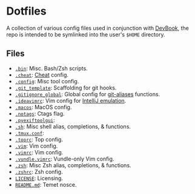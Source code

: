 # Dotfiles

A collection of various config files used in conjunction with 
[DevBook](https://jig.io/devbook), the repo is intended to be 
symlinked into the user's `$HOME` directory.

## Files
- [`.bin`](.bin): Misc. Bash/Zsh scripts.
- [`.cheat`](.cheat): [Cheat](https://github.com/chrisallenlane/cheat) config.
- [`.config`](.config): Misc tool config.
- [`.git_template`](.git_template): Scaffolding for git hooks.
- [`.gitignore_global`](.gitignore_global): Global config for [git-aliases](.sh/functions/git-aliases) functions.
- [`.ideavimrc`](.ideavimrc): Vim config for [IntelliJ emulation](https://github.com/JetBrains/ideavim).
- [`.macos`](.macos): MacOS config.
- [`.notags`](.notags): Ctags flag.
- [`.pyexiftoolgui`](.pyexiftoolgui): 
- [`.sh`](.sh): Misc shell alias, completions, & functions.
- [`.tmux.conf`](.tmux.conf):
- [`.toprc`](.toprc): Top config.
- [`.vim`](.vim): Vim config.
- [`.vimrc`](.vimrc): Vim config.
- [`.vundle.vimrc`](.vundle.vimrc): Vundle-only Vim config.
- [`.zsh`](.zsh): Misc Zsh alias, completions, & functions.
- [`.zshrc`](.zshrc): Zsh config.
- [`LICENSE`](LICENSE): Licensing.
- [`README.md`](README.md): Temet nosce.
